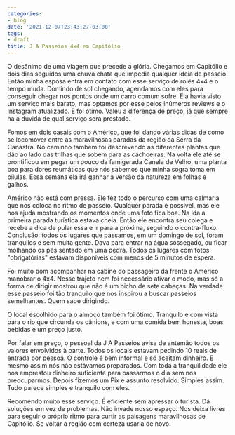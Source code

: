 ```yaml
---
categories:
- blog
date: '2021-12-07T23:43:27-03:00'
tags:
- draft
title: J A Passeios 4x4 em Capitólio
---
```


O desânimo de uma viagem que precede a glória. Chegamos em Capitólio e dois dias seguidos uma chuva chata que impedia qualquer ideia de passeio. Então minha esposa entra em contato com esse serviço de rolês 4x4 e o tempo muda. Domindo de sol chegando, agendamos com eles para conseguir chegar nos pontos onde um carro comum sofre. Ela havia visto um serviço mais barato, mas optamos por esse pelos inúmeros reviews e o Instagram atualizado. E foi ótimo. Valeu a diferença de preço, já que sempre há a dúvida de qual serviço será prestado.

Fomos em dois casais com o Américo, que foi dando várias dicas de como se locomover entre as maravilhosas paradas da região da Serra da Canastra. No caminho também foi descrevendo as diferentes plantas que dão ao lado das trilhas que sobem para as cachoeiras. Na volta ele até se prontificou em pegar um pouco da famigerada Canela de Velho, uma planta boa para dores reumáticas que nós sabemos que minha sogra toma em pílulas. Essa semana ela irá ganhar a versão da natureza em folhas e galhos.

Américo não está com pressa. Ele fez todo o percurso com uma calmaria que nos coloca no ritmo de passeio. Qualquer parada é possível, mas ele nos ajuda mostrando os momentos onde uma foto fica boa. Na ida a primeira parada turística estava cheia. Então ele encontra seu colega e recebe a dica de pular essa e ir para a próxima, seguindo o contra-fluxo. Conclusão: todos os lugares que passamos, em um domingo de sol, foram tranquilos e sem muita gente. Dava para entrar na água sossegado, ou ficar molhando os pés sentado em uma pedra. Todos os lugares com fotos "obrigatórias" estavam disponíveis com menos de 5 minutos de espera.

Foi muito bom acompanhar na cabine do passageiro da frente o Américo manobrar o 4x4. Nesse trajeto nem foi necessário ativar o modo, mas só a forma de dirigir mostrou que não é um bicho de sete cabeças. Na verdade esse passeio foi tão tranquilo que nos inspirou a buscar passeios semelhantes. Quem sabe dirigindo.

O local escolhido para o almoço também foi ótimo. Tranquilo e com vista para o rio que circunda os cânions, e com uma comida bem honesta, boas bebidas e um preço justo.

Por falar em preço, o pessoal da J A Passeios avisa de antemão todos os valores envolvidos à parte. Todos os locais estavam pedindo 10 reais de entrada por pessoa. O controle é bem informal e só aceitam dinheiro. E mesmo assim nós não estávamos preparados. Com toda a tranquilidade ele nos emprestou dinheiro suficiente para passarmos o dia sem nos preocuparmos. Depois fizemos um Pix e assunto resolvido. Simples assim. Tudo parece simples e tranquilo com eles.

Recomendo muito esse serviço. É eficiente sem apressar o turista. Dá soluções em vez de problemas. Não invade nosso espaço. Nos deixa livres para seguir o próprio ritmo para curtir as paisagens maravilhosas de Capitólio. Se voltar à região com certeza usaria de novo.